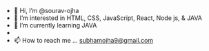 - 👋 Hi, I’m @sourav-ojha
- 👀 I’m interested in HTML, CSS, JavaScript, React, Node js, & JAVA
- 🌱 I’m currently learning JAVA
- 
- 📫 How to reach me ... subhamojha9@gmail.com


<!---
sourav-ojha/sourav-ojha is a ✨ special ✨ repository because its `README.md` (this file) appears on your GitHub profile.
You can click the Preview link to take a look at your changes.
--->

